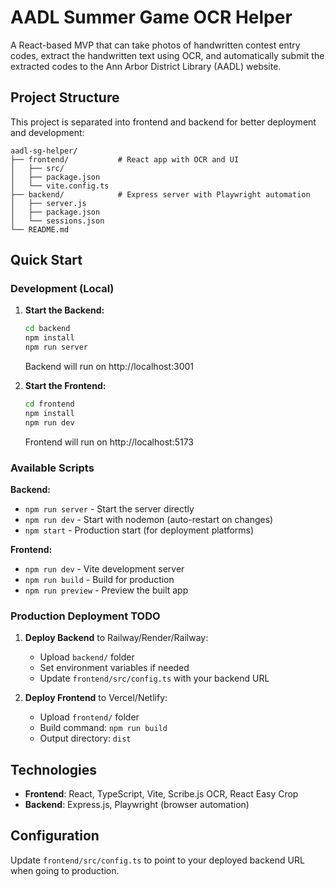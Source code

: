 # AADL Summer Game OCR Helper

A React-based MVP that can take photos of handwritten contest entry codes, extract the handwritten text using OCR, and automatically submit the extracted codes to the Ann Arbor District Library (AADL) website.

## Project Structure

This project is separated into frontend and backend for better deployment and development:

```
aadl-sg-helper/
├── frontend/           # React app with OCR and UI
│   ├── src/
│   ├── package.json
│   └── vite.config.ts
├── backend/            # Express server with Playwright automation
│   ├── server.js
│   ├── package.json
│   └── sessions.json
└── README.md
```

## Quick Start

### Development (Local)

1. **Start the Backend:**
   ```bash
   cd backend
   npm install
   npm run server
   ```
   Backend will run on http://localhost:3001

2. **Start the Frontend:**
   ```bash
   cd frontend
   npm install
   npm run dev
   ```
   Frontend will run on http://localhost:5173

### Available Scripts

**Backend:**
- `npm run server` - Start the server directly
- `npm run dev` - Start with nodemon (auto-restart on changes)
- `npm start` - Production start (for deployment platforms)

**Frontend:**
- `npm run dev` - Vite development server
- `npm run build` - Build for production
- `npm run preview` - Preview the built app

### Production Deployment TODO

1. **Deploy Backend** to Railway/Render/Railway:
   - Upload `backend/` folder
   - Set environment variables if needed
   - Update `frontend/src/config.ts` with your backend URL

2. **Deploy Frontend** to Vercel/Netlify:
   - Upload `frontend/` folder
   - Build command: `npm run build`
   - Output directory: `dist`

## Technologies

- **Frontend**: React, TypeScript, Vite, Scribe.js OCR, React Easy Crop
- **Backend**: Express.js, Playwright (browser automation)

## Configuration

Update `frontend/src/config.ts` to point to your deployed backend URL when going to production.